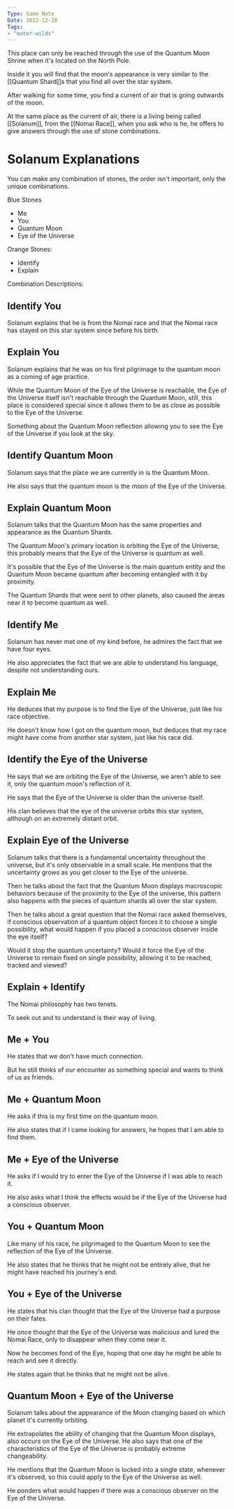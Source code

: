 ```yaml
---
Type: Game Note
Date: 2022-12-28
Tags:
- "outer-wilds"
---
```

This place can only be reached through the use of the Quantum Moon Shrine when it's located on the North Pole.

Inside it you will find that the moon's appearance is very similar to the [[Quantum Shard]]s that you find all over the star system.

After walking for some time, you find a current of air that is going outwards of the moon.

At the same place as the current of air, there is a living being called [[Solanum]], from the [[Nomai Race]], when you ask who is he, he offers to give answers through the use of stone combinations.

# Solanum Explanations

You can make any combination of stones, the order isn't important, only the unique combinations.

Blue Stones
- Me
- You
- Quantum Moon
- Eye of the Universe

Orange Stones:
- Identify
- Explain

Combination Descriptions:

## Identify You

Solanum explains that he is from the Nomai race and that the Nomai race has stayed on this star system since before his birth.

## Explain You

Solanum explains that he was on his first pilgrimage to the quantum moon as a coming of age practice. 

While the Quantum Moon of the Eye of the Universe is reachable, the Eye of the Universe itself isn't reachable through the Quantum Moon, still, this place is considered special since it allows them to be as close as possible to the Eye of the Universe.

Something about the Quantum Moon reflection allowing you to see the Eye of the Universe if you look at the sky.


## Identify Quantum Moon

Solanum says that the place we are currently in is the Quantum Moon.

He also says that the quantum moon is the moon of the Eye of the Universe.

## Explain Quantum Moon

Solanum talks that the Quantum Moon has the same properties and appearance as the Quantum Shards.

The Quantum Moon's primary location is orbiting the Eye of the Universe, this probably means that the Eye of the Universe is quantum as well.

It's possible that the Eye of the Universe is the main quantum entity and the Quantum Moon became quantum after becoming entangled with it by proximity.

The Quantum Shards that were sent to other planets, also caused the areas near it to become quantum as well.

## Identify Me

Solanum has never met one of my kind before, he admires the fact that we have four eyes.

He also appreciates the fact that we are able to understand his language, despite not understanding ours.

## Explain Me

He deduces that my purpose is to find the Eye of the Universe, just like his race objective.

He doesn't know how I got on the quantum moon, but deduces that my race might have come from another star system, just like his race did.

## Identify the Eye of the Universe

He says that we are orbiting the Eye of the Universe, we aren't able to see it, only the quantum moon's reflection of it. 

He says that the Eye of the Universe is older than the universe itself.

His clan believes that the eye of the universe orbits this star system, although on an extremely distant orbit.

## Explain Eye of the Universe

Solanum talks that there is a fundamental uncertainty throughout the universe, but it's only observable in a small scale. He mentions that the uncertainty grows as you get closer to the Eye of the universe.

Then he talks about the fact that the Quantum Moon displays macroscopic behaviors because of the proximity to the Eye of the universe, this pattern also happens with the pieces of quantum shards all over the star system.

Then he talks about a great question that the Nomai race asked themselves, if conscious observation of a quantum object forces it to choose a single possibility, what would happen if you placed a conscious observer inside the eye itself?

Would it stop the quantum uncertainty? Would it force the Eye of the Universe to remain fixed on single possibility, allowing it to be reached, tracked and viewed?

## Explain + Identify

The Nomai philosophy has two tenets. 

To seek out and to understand is their way of living.

## Me + You

He states that we don't have much connection.

But he still thinks of our encounter as something special and wants to think of us as friends.

## Me + Quantum Moon

He asks if this is my first time on the quantum moon.

He also states that if I came looking for answers, he hopes that I am able to find them.

## Me + Eye of the Universe

He asks if I would try to enter the Eye of the Universe if I was able to reach it.

He also asks what I think the effects would be if the Eye of the Universe had a conscious observer.

## You + Quantum Moon

Like many of his race, he pilgrimaged to the Quantum Moon to see the reflection of the Eye of the Universe.

He also states that he thinks that he might not be entirely alive, that he might have reached his journey's end.

## You + Eye of the Universe

He states that his clan thought that the Eye of the Universe had a purpose on their fates.

He once thought that the Eye of the Universe was malicious and lured the Nomai Race, only to disappear when they come near it.

Now he becomes fond of the Eye, hoping that one day he might be able to reach and see it directly.

He states again that he thinks that he might not be alive.

## Quantum Moon + Eye of the Universe

Solanum talks about the appearance of the Moon changing based on which planet it's currently orbiting.

He extrapolates the ability of changing that the Quantum Moon displays, also occurs on the Eye of the Universe. He also says that one of the characteristics of the Eye of the Universe is probably extreme changeability.

He mentions that the Quantum Moon is locked into a single state, whenever it's observed, so this could apply to the Eye of the Universe as well.

He ponders what would happen if there was a conscious observer on the Eye of the Universe.


